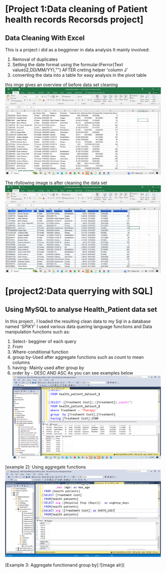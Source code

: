 # [Project 1:Data cleaning of Patient health records Recorsds project]
## Data Cleaning With Excel

This is a project i did as a begginner in data analysis
It mainly involved:

1. Removal of duplicates
2. Setting the date format  using the formular:IFerror(Text value(i2,DD/MM/YY),"") AFTER creting helper 'column J'
3. converting the data into a table for easy analysis in the pivot  table

this imge gives an overview of before data set cleaning
![image alt](https://github.com/s-r3/joywawiranjeu/blob/c58dda60b91b86fe8ff1f6ffb0ce4c1be6819624/before%20cleaning%20data%20set.jpg)

 The rfollowing image is after cleaning the data set
 ![image alt](https://github.com/s-r3/joywawiranjeu/blob/ca8bc5a8d43ea59171fd7aa57307ca99863d4e2f/after%20cleaning%20%20health_Patient%20dataset.jpg)


# [project2:Data querrying with SQL]
## Using MySQL to analyse Health_Patient data set

In this project , I loaded the resulting clean data to my Sql in a database named 'SPIKY'
I used various  data quering language functions and Data manipulation functions such as:

1. Select- begginer of each query
2. From
3. Where-conditional function
4. group by-Used after aggregate  functions such as count to mean columns
5. having- Mainly used after group by
6. order by - DESC AND ASC
As you can see examples below
![image alt](https://github.com/s-r3/joywawiranjeu/blob/596dcc3deed43a499f6931272e9c84584fb95f4f/SQL%20FUNCTION%206..png)

[example 2]: Using aggregate functions
![image alt](https://github.com/s-r3/joywawiranjeu/blob/10fdbbe776dfcb50632228a7bf7deea388ab804e/SQL%20FUNCTION%209.jpg)

[Example 3: Aggregate functionand group by]
![image alr](








